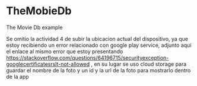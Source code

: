 # TheMobieDb
The Movie Db example


Se omitio la actividad 4 de subir la ubicacion actual del dispositivo, ya que estoy recibiendo un error relacionado con google play service, adjunto aqui el enlace al mismo error que estoy presentando https://stackoverflow.com/questions/64196715/securityexception-googlecertificatesrslt-not-allowed , en su lugar se uso cloud storage para guardar el nombre de la foto y un id y la url de la foto para mostrarlo dentro de la app
